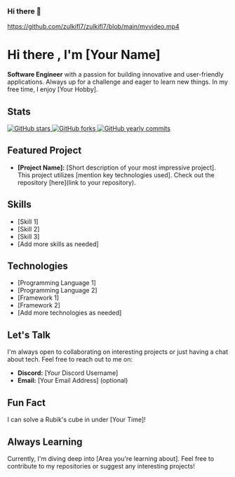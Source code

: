 ### Hi there 👋

https://github.com/zulkifl7/zulkifl7/blob/main/myvideo.mp4
# Hi there , I'm [Your Name]

**Software Engineer** with a passion for building innovative and user-friendly applications. Always up for a challenge and eager to learn new things.   In my free time, I enjoy [Your Hobby]. 

## Stats

<a href="https://github.com/[Your Username]">  <img src="https://img.shields.io/github/stars/[Your Username]/[Your Most Starred Repo].svg?style=social" alt="GitHub stars">
</a>
<a href="https://github.com/[Your Username]">  <img src="https://img.shields.io/github/forks/[Your Username]/[Your Most Forked Repo].svg?style=social" alt="GitHub forks">
</a>
<a href="https://github.com/[Your Username]">  <img src="https://img.shields.io/github/commits-y/[Your Username].svg?style=social" alt="GitHub yearly commits">
</a>

## Featured Project

* **[Project Name]:**  [Short description of your most impressive project].  This project utilizes [mention key technologies used]. Check out the repository [here](link to your repository).

## Skills

* [Skill 1]
* [Skill 2]
* [Skill 3]
* [Add more skills as needed]

## Technologies

* [Programming Language 1]
* [Programming Language 2]
* [Framework 1]
* [Framework 2]
* [Add more technologies as needed]

## Let's Talk

I'm always open to collaborating on interesting projects or just having a chat about tech. Feel free to reach out to me on:

* **Discord:** [Your Discord Username]
* **Email:** [Your Email Address] (optional)

## Fun Fact

I can solve a Rubik's cube in under [Your Time]! 

## Always Learning

Currently, I'm diving deep into [Area you're learning about]. Feel free to contribute to my repositories or suggest any interesting projects!


<!--
**zulkifl7/zulkifl7** is a ✨ _special_ ✨ repository because its `README.md` (this file) appears on your GitHub profile.

Here are some ideas to get you started:

- 🔭 I’m currently working on ...
- 🌱 I’m currently learning ...
- 👯 I’m looking to collaborate on ...
- 🤔 I’m looking for help with ...
- 💬 Ask me about ...
- 📫 How to reach me: ...
- 😄 Pronouns: ...
- ⚡ Fun fact: ...
-->

